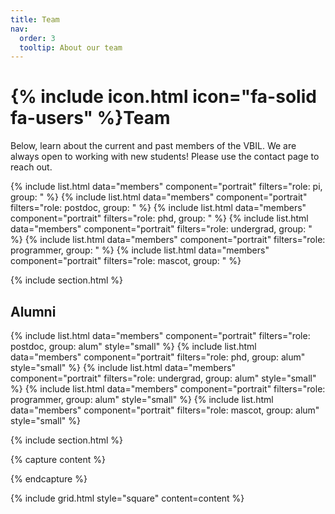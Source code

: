 ```yaml
---
title: Team
nav:
  order: 3
  tooltip: About our team
---
```


# {% include icon.html icon="fa-solid fa-users" %}Team

Below, learn about the current and past members of the VBIL. We are always open to working with new students! Please use the contact page to reach out.

{% include list.html data="members" component="portrait" filters="role: pi, group: " %}
{% include list.html data="members" component="portrait" filters="role: postdoc, group: " %}
{% include list.html data="members" component="portrait" filters="role: phd, group: " %}
{% include list.html data="members" component="portrait" filters="role: undergrad, group: " %}
{% include list.html data="members" component="portrait" filters="role: programmer, group: " %}
{% include list.html data="members" component="portrait" filters="role: mascot, group: " %}

{% include section.html %}

## Alumni

{% include list.html data="members" component="portrait" filters="role: postdoc, group: alum" style="small" %}
{% include list.html data="members" component="portrait" filters="role: phd, group: alum" style="small" %}
{% include list.html data="members" component="portrait" filters="role: undergrad, group: alum" style="small" %}
{% include list.html data="members" component="portrait" filters="role: programmer, group: alum" style="small" %}
{% include list.html data="members" component="portrait" filters="role: mascot, group: alum" style="small" %}

{% include section.html %}

{% capture content %}

{% endcapture %}

{% include grid.html style="square" content=content %}
